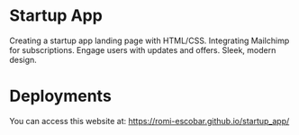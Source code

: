 # Startup App
Creating a startup app landing page with HTML/CSS. Integrating Mailchimp for subscriptions. Engage users with updates and offers. Sleek, modern design.

# Deployments
You can access this website at: https://romi-escobar.github.io/startup_app/
